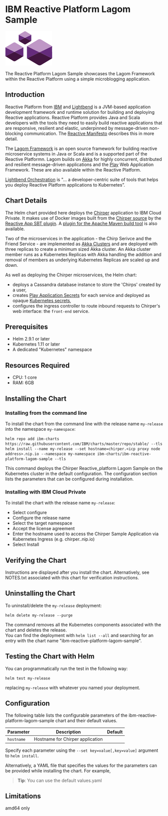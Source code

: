 # IBM Reactive Platform Lagom Sample

![Lagom logo](https://raw.githubusercontent.com/IBM/charts/master/logo/lagom-logo.png)

The Reactive Platform Lagom Sample showcases the Lagom Framework within the Reactive Platform using a simple microblogging application.

## Introduction

Reactive Platform from [IBM](https://developer.ibm.com/code/partners/reactive-platform/) and [Lightbend](http://www.lightbend.com) is a JVM-based application development framework and runtime solution for building and deploying Reactive applications. Reactive Platform provides Java and Scala developers with the tools they need to easily build reactive applications that are responsive, resilient and elastic, underpinned by message-driven non-blocking communication. The [Reactive Manifesto](https://www.reactivemanifesto.org/) describes this in more detail.

The [Lagom Framework](https://www.lagomframework.com/) is an open source framework for building reactive microservice systems in Java or Scala and is a supported part of the Reactive Platformn. Lagom builds on [Akka](http://akka.io) for highly concurrent, distributed and resilient message-driven applications and the [Play](https://www.playframework.com/) Web Application Framework. These are also available within the Reactive Platform.

[Lightbend Orchestration](https://developer.lightbend.com/docs/lightbend-orchestration/current/overview.html) is "... a developer-centric suite of tools that helps you deploy Reactive Platform applications to Kubernetes”.

## Chart Details
The Helm chart provided here deploys the [Chirper](https://github.com/lagom/lagom-java-chirper-example) application to IBM Cloud Private. It makes use of Docker images built from the [Chirper source](https://github.com/lagom/lagom-java-sbt-chirper-example/) by the [Reactive App SBT plugin](https://github.com/lightbend/sbt-reactive-app). A [plugin for the Apache Maven build tool](https://github.com/lightbend/reactive-app-maven-plugin) is also available.

Two of the microservices in the application - the Chirp Serivce and the Friend Service - are implemented as [Akka Clusters](https://doc.akka.io/docs/akka/2.5/common/cluster.html) and are deployed with three replicas to create a minimum sized Akka cluster. An Akka cluster member runs as a Kubernetes Replicas with Akka handling the addition and removal of members as underlying Kubernetes Replicas are scaled up and down. 

As well as deploying the Chirper microservices, the Helm chart:
* deploys a Cassandra database instance to store the 'Chirps' created by a user,
* creates [Play Application Secrets](https://www.playframework.com/documentation/2.6.x/ApplicationSecret) for each service and deployed as opaque [Kubernetes secrets](https://kubernetes.io/docs/concepts/configuration/secret/),
* configures the ingress controller to route inbound requests to Chirper's web interface: the `front-end` service.

## Prerequisites
* Helm 2.9.1 or later
* Kubernetes 1.11 or later
* A dedicated "Kubernetes" namespace


## Resources Required
* CPU: 1 core
* RAM: 6GB

## Installing the Chart
### Installing from the command line
To install the chart from the command line with the release name `my-release` into the namespace `my-namespace`:

    helm repo add ibm-charts https://raw.githubusercontent.com/IBM/charts/master/repo/stable/ --tls
    helm install --name my-release --set hostname=chirper.<icp proxy node address>.nip.io --namespace my-namespace ibm-charts/ibm-reactive-platform-lagom-sample --tls

This command deploys the Chirper Reactive_platform Lagom Sample on the Kubernetes cluster in the default configuration. The configuration section lists the parameters that can be configured during installation.
### Installing with IBM Cloud Private
To install the chart with the release name `my-release`:

* Select configure
* Configure the release name
* Select the target namespace
* Accept the license agreement
* Enter the hostname used to access the Chirper Sample Application via Kubernetes Ingress (e.g. chirper.<icp proxy node address>.nip.io)
* Select Install


## Verifying the Chart
Instructions are displayed after you install the chart. Alternatively, see NOTES.txt associated with this chart for verification instructions.


## Uninstalling the Chart
To uninstall/delete the `my-release` deployment:

    helm delete my-release --purge

The command removes all the Kubernetes components associated with the chart and deletes the release.  
You can find the deployment with ```helm list --all``` and searching for an entry with the chart name "ibm-reactive-platform-lagom-sample".


## Testing the Chart with Helm
You can programmatically run the test in the following way:

    helm test my-release

replacing `my-release` with whatever you named your deployment.

## Configuration

The following table lists the configurable parameters of the ibm-reactive-platform-lagom-sample chart and their default values.

| Parameter                  | Description                                     | Default |
| -----------------------    | ---------------------------------------------   | -------------- |
| `hostname`                 | Hostname for Chirper application                |  |


Specify each parameter using the `--set key=value[,key=value]` argument to `helm install`.

Alternatively, a YAML file that specifies the values for the parameters can be provided while installing the chart. For example,

> **Tip**: You can use the default values.yaml

## Limitations

amd64 only
